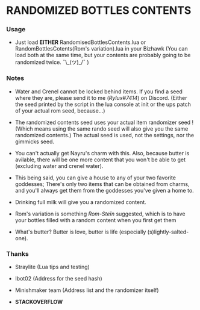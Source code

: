 # RANDOMIZED BOTTLES CONTENTS

### Usage
- Just load **EITHER** RandomisedBottlesContents.lua or RandomBottlesCotents(Rom's variation).lua in your Bizhawk (You can load both at the same time, but your contents are probably going to be randomized twice. ¯\\\_(ツ)\_/¯ )

### Notes
- Water and Crenel cannot be locked behind items. If you find a seed where they are, please send it to me (*Rylux#7414*) on Discord. (Either the seed printed by the script in the lua console at init or the ups patch of your actual rom seed, because...)

- The randomized contents seed uses your actual item randomizer seed ! (Which means using the same rando seed will also give you the same randomized contents.) The actual seed is used, not the settings, nor the gimmicks seed.

- You can't actually get Nayru's charm with this. Also, because butter is avilable, there will be one more content that you won't be able to get (excluding water and crenel water).

- This being said, you can give a house to any of your two favorite goddesses; There's only two items that can be obtained from charms, and you'll always get them from the goddesses you've given a home to.

- Drinking full milk will give you a randomized content.

- Rom's variation is something *Rom-Steïn* suggested, which is to have your bottles filled with a random content when you first get them

- What's butter? Butter is love, butter is life (especially (s)lightly-salted-one).

### Thanks
- Straylite (Lua tips and testing)

- Ibot02 (Address for the seed hash)

- Minishmaker team (Address list and the randomizer itself)

- **STACKOVERFLOW**
